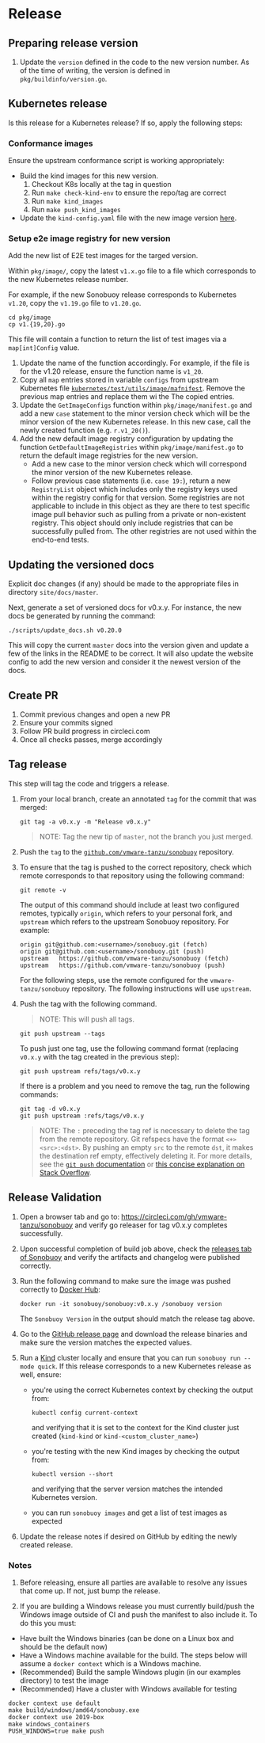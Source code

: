 # Release

## Preparing release version

1. Update the `version` defined in the code to the new version number.
   As of the time of writing, the version is defined in `pkg/buildinfo/version.go`.

## Kubernetes release
Is this release for a Kubernetes release?  If so, apply the following steps:

### Conformance images
Ensure the upstream conformance script is working appropriately:
  * Build the kind images for this new version.
    1. Checkout K8s locally at the tag in question
    1. Run `make check-kind-env` to ensure the repo/tag are correct
    1. Run `make kind_images`
    1. Run `make push_kind_images`
  * Update the `kind-config.yaml` file with the new image version [here](https://github.com/vmware-tanzu/sonobuoy/blob/main/kind-config.yaml).

### Setup e2e image registry for new version
Add the new list of E2E test images for the targed version.

Within `pkg/image/`, copy the latest `v1.x.go` file to a file which corresponds to the new Kubernetes release number.

For example, if the new Sonobuoy release corresponds to Kubernetes `v1.20`, copy the `v1.19.go` file to `v1.20.go`.

```
cd pkg/image
cp v1.{19,20}.go
```
         
This file will contain a function to return the list of test images via a `map[int]Config` value.
1. Update the name of the function accordingly. For example, if the file is for the v1.20 release, 
         ensure the function name is `v1_20`.
1. Copy all `map` entries stored in variable `configs` from upstream Kubernetes file [`kubernetes/test/utils/image/mafnifest`](https://github.com/kubernetes/kubernetes/blob/e19964183377d0ec2052d1f1fa930c4d7575bd50/test/utils/image/manifest.go#L202-L252). Remove the previous map entries and replace them wi the The copied entries.
2. Update the `GetImageConfigs` function within `pkg/image/manifest.go` and add a new `case` statement to the minor version check which will be the minor version of the new Kubernetes release.  In this new case, call the newly created function (e.g. `r.v1_20()`).
3. Add the new default image registry configuration by updating the function `GetDefaultImageRegistries` within `pkg/image/manifest.go` to return the default image registries for the new version.
    * Add a new case to the minor version check which will correspond the minor version of the new Kubernetes release.
    * Follow previous case statements (i.e. `case 19:`), return a new `RegistryList` object which includes only the registry keys used within the registry config for that version.
    Some registries are not applicable to include in this object as they are there to test specific image pull behavior such as pulling from a private or non-existent registry. This object should only include registries that can be successfully pulled from. The other registries are not used within the end-to-end tests.

## Updating the versioned docs
Explicit doc changes (if any) should be made to the appropriate files in directory `site/docs/master`.

Next, generate a set of versioned docs for v0.x.y. For instance, the new docs be generated by running the command:

```
./scripts/update_docs.sh v0.20.0
```

This will copy the current `master` docs into the version given and update
a few of the links in the README to be correct. It will also update
the website config to add the new version and consider it the newest
version of the docs.

## Create PR
1. Commit previous changes and open a new PR
2. Ensure your commits signed
3. Follow PR build progress in circleci.com
4. Once all checks passes, merge accordingly

## Tag release
This step will tag the code and triggers a release.

1. From your local branch, create an annotated `tag` for the commit that was merged:

    ```
    git tag -a v0.x.y -m "Release v0.x.y"
    ```

    > NOTE: Tag the new tip of `master`, not the branch you just merged.

1. Push the `tag` to the [`github.com/vmware-tanzu/sonobuoy`](https://github.com/vmware-tanzu/sonobuoy/) repository.
2. To ensure that the tag is pushed to the correct repository, check which remote corresponds to that repository using the following command:

     ```
     git remote -v
     ```
     The output of this command should include at least two configured remotes, typically `origin`, which refers to your personal fork, and `upstream` which refers to the upstream Sonobuoy repository.
     For example:

     ```
     origin	git@github.com:<username>/sonobuoy.git (fetch)
     origin	git@github.com:<username>/sonobuoy.git (push)
     upstream	https://github.com/vmware-tanzu/sonobuoy (fetch)
     upstream	https://github.com/vmware-tanzu/sonobuoy (push)
     ```
     For the following steps, use the remote configured for the `vmware-tanzu/sonobuoy` repository.
     The following instructions will use `upstream`.
1. Push the tag with the following command.
     > NOTE: This will push all tags.

     ```
     git push upstream --tags
     ```
     To push just one tag, use the following command format (replacing `v0.x.y` with the tag created in the previous step):

     ```
     git push upstream refs/tags/v0.x.y
     ```
     If there is a problem and you need to remove the tag, run the following commands:

     ```
     git tag -d v0.x.y
     git push upstream :refs/tags/v0.x.y
     ```
     > NOTE: The `:` preceding the tag ref is necessary to delete the tag from the remote repository.
     > Git refspecs have the format `<+><src>:<dst>`.
     > By pushing an empty `src` to the remote `dst`, it makes the destination ref empty, effectively deleting it.
     > For more details, see the [`git push` documentation](https://git-scm.com/docs/git-push) or [this concise explanation on Stack Overflow](https://stackoverflow.com/a/7303710).


## Release Validation
1. Open a browser tab and go to: https://circleci.com/gh/vmware-tanzu/sonobuoy and verify go releaser for tag v0.x.y completes successfully.
1. Upon successful completion of build job above, check the [releases tab of Sonobuoy](https://github.com/vmware-tanzu/sonobuoy/releases) and verify the artifacts and changelog were published correctly.
1. Run the following command to make sure the image was pushed correctly to [Docker Hub][dockerhub]:

   ```
   docker run -it sonobuoy/sonobuoy:v0.x.y /sonobuoy version
   ```
   The `Sonobuoy Version` in the output should match the release tag above.
1. Go to the [GitHub release page](https://github.com/vmware-tanzu/sonobuoy/releases) and download the release binaries and make sure the version matches the expected values.
2. Run a [Kind](https://github.com/kubernetes-sigs/kind) cluster locally and ensure that you can run `sonobuoy run --mode quick`.
   If this release corresponds to a new Kubernetes release as well, ensure:

    * you're using the correct Kubernetes context by checking the output from:

      ```
      kubectl config current-context
      ```

      and verifying that it is set to the context for the Kind cluster just created (`kind-kind` or `kind-<custom_cluster_name>`)
    * you're testing with the new Kind images by checking the output from:

      ```
      kubectl version --short
      ```

      and verifying that the server version matches the intended Kubernetes version.
    * you can run `sonobuoy images` and get a list of test images as expected
2. Update the release notes if desired on GitHub by editing the newly created release.

### Notes
1. Before releasing, ensure all parties are available to resolve any issues that come up. If not, just bump the release.

[gendocs]: #generating-a-new-set-of-versioned-docs
[dockerhub]: https://cloud.docker.com/u/sonobuoy/repository/docker/sonobuoy/sonobuoy/tags

2. If you are building a Windows release you must currently build/push the Windows image outside of CI and push the manifest to also include it. To do this you must:

 - Have built the Windows binaries (can be done on a Linux box and should be the default now)
 - Have a Windows machine available for the build. The steps below will assume a `docker context` which is a Windows machine.
 - (Recommended) Build the sample Windows plugin (in our examples directory) to test the image
 - (Recommended) Have a cluster with Windows available for testing

```
docker context use default
make build/windows/amd64/sonobuoy.exe
docker context use 2019-box
make windows_containers
PUSH_WINDOWS=true make push

```